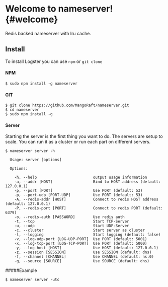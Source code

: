 Welcome to nameserver!	{#welcome}
=====================

Redis backed nameserver with lru cache.

Install
---------
To install Logster you can use `npm` or `git clone`
#### <i class="icon-file"></i> NPM
```
$ sudo npm install -g nameserver
```

#### <i class="icon-file"></i> GIT
```
$ git clone https://github.com/MangoRaft/nameserver.git
$ cd nameserver
$ sudo npm install -g
```
#### Server
Starting the server is the first thing you want to do.
The servers are setup to scale. You can run it as a cluster or run each part on different servers.
```
$ nameserver server -h

  Usage: server [options]

  Options:

    -h, --help                         output usage information
    -a, --addr [HOST]                  Bind to HOST address (default: 127.0.0.1)
    -p, --port [PORT]                  Use PORT (default: 53)
    -p, --port-udp [PORT-UDP]          Use PORT (default: 53)
    -A, --redis-addr [HOST]            Connect to redis HOST address (default: 127.0.0.1)
    -P, --redis-port [PORT]            Connect to redis PORT (default: 6379)
    -o, --redis-auth [PASSWORD]        Use redis auth
    -t, --tcp                          Start TCP-Server
    -u, --udp                          Start UDP-Server
    -c, --cluster                      Start server as cluster
    -l, --logging                      Start logging (default: false)
    -v, --log-udp-port [LOG-UDP-PORT]  Use PORT (default: 5001)
    -x, --log-tcp-port [LOG-TCP-PORT]  Use PORT (default: 5000)
    -y, --log-host [HOST]              Use HOST (default: 127.0.0.1)
    -z, --session [SESSION]            Use SESSION (default: dns)
    -f, --channel [CHANNEL]            Use CHANNEL (default: ns.0)
    -g, --source [SOURCE]              Use SOURCE (default: dns)

```
#####Example
```
$ nameserver server -utc
```
